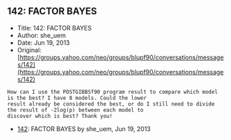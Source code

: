 ## 142: FACTOR BAYES

- Title: 142: FACTOR BAYES
- Author: she_uem
- Date: Jun 19, 2013
- Original: [https://groups.yahoo.com/neo/groups/blupf90/conversations/messages/142](https://groups.yahoo.com/neo/groups/blupf90/conversations/messages/142)

```
How can I use the POSTGIBBSf90 program result to compare which model is the best? I have 8 models. Could the lower
result already be considered the best, or do I still need to divide the result of -2log(p) between each model to
discover which is best? Thank you!
```

- [142](0142.md): FACTOR BAYES by she_uem, Jun 19, 2013
